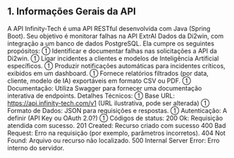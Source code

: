 ## 1. Informações Gerais da API
A API Infinity-Tech é uma API RESTful desenvolvida com Java (Spring Boot). Seu
objetivo é monitorar falhas na API ExtrAI Dados da Di2win, com integração a um banco de dados PostgreSQL.
Ela cumpre os seguintes propósitos:
 Identificar e documentar falhas nas solicitações a API da Di2win.
 Ligar incidentes a clientes e modelos de Inteligência Artificial específicos.
 Produzir notificações automáticas para incidentes críticos, exibidos em um
dashboard.
 Fornece relatórios filtrados (por data, cliente, modelo de IA) exportáveis em
formato CSV ou PDF.
 Documentação: Utiliza Swagger para fornecer uma documentação interativa
de endpoints.
Detalhes Técnicos:
 Base URL: https://api.infinity-tech.com/v1 (URL ilustrativa, pode ser alterada)
 Formato de Dados: JSON para requisições e respostas.
 Autenticação: A definir (API Key ou OAuth 2.0?)
 Códigos de status:
200 Ok: Requisição atendida com sucesso.
201 Created: Recurso criado com sucesso
400 Bad Request: Erro na requisição (por exemplo, parâmetros incorretos).
404 Not Found: Arquivo ou recurso não localizado.
500 Internal Server Error: Erro interno do servidor.
